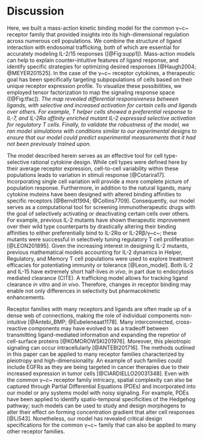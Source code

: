 # Discussion

<!-- Focus on paper results (need traficking to fit model, differential responsiveness between ligands..).-->

Here, we built a mass-action kinetic binding model for the common γ~c~ receptor family that provided insights into its high-dimensional regulation across numerous cell populations. We combine the structure of ligand interaction with endosomal trafficking, both of which are essential for accurately modeling IL-2/15 responses ([@Fig:supp1]). Mass-action models can help to explain counter-intuitive features of ligand response, and identify specific strategies for optimizing desired responses [@Haugh2004; @MEYER201525]. In the case of the γ~c~ receptor cytokines, a therapeutic goal has been specifically targeting subpopulations of cells based on their unique receptor expression profile. To visualize these possibilities, we employed tensor factorization to map the signaling response space ([@Fig:tfac]). *The map revealed differential responsiveness between ligands, with selective and increased activation for certain cells and ligands over others. For example, T helper cells showed a preferential response to IL-7, and IL-2Rα affinity enriched mutant IL-2 expressed selective activation for regulatory T cells. Finally, to validate the robustness of the model, we ran model simulations with conditions similar to our experimental designs to ensure that our model could predict experimental measurements that it had not been previously trained upon.*

<!-- building on the work here to allude to next part of the project: (cell-cell variability, ligand clearance rate, mutant ligands, ...).-->

The model described herein serves as an effective tool for cell type-selective rational cytokine design. While cell types were defined here by their average receptor expression, cell-to-cell variability within these populations leads to variation in stimuli response [@Cotarira17]. Incorporating single cell variation will provide a more complete picture of population response. Furthermore, in addition to the natural ligands, many cytokine muteins have been designed with altered binding affinities to specific receptors [@Berndt1994; @Collins7709]. Consequently, our model serves as a computational tool for screening immunotherapeutic drugs with the goal of selectively activating or deactivating certain cells over others. For example, previous IL-2 mutants have shown therapeutic improvement over their wild type counterparts by drastically altering their binding affinities to either preferentially bind to IL-2Rα or IL-2Rβ/γ~c~; these mutants were successful in selectively tuning regulatory T cell proliferation [@LEON201895]. Given the increasing interest in designing IL-2 mutants, previous mathematical models accounting for IL-2 dynamics in Helper, Regulatory, and Memory T cell populations were used to explore treatment efficacies for potentiating immunity or tolerance [@Leon_model]. Both IL-2 and IL-15 have extremely short half-lives *in vivo*, in part due to endocytosis mediated clearance (CITE). A trafficking model allows for tracking ligand clearance *in vitro* and *in vivo*. Therefore, changes in receptor binding may enable not only differences in selectivity but pharmacokinetic enhancements.

<!-- Last paragraph can be general on how we can apply methods discussed here to other families of receptors (PDEs, ...).-->

Receptor families with many receptors and ligands are often made up of a dense web of connections, making the role of individual components non-intuitive [@Antebi_BMP; @Eubeleneaat1178]. Many interconnected, cross-reactive components may have evolved to as a tradeoff between transmitting ligand-mediated information and expanding the repretior of cell-surface proteins [@KOMOROWSKI201976]. Moreover, this pleiotropic signaling can occur intracellularly [@ANTEBI201716]. The methods outlined in this paper can be applied to many receptor families characterized by pleiotropy and high-dimensionality. An example of such families could include EGFRs as they are being targeted in cancer therapies due to their increased expression in tumor cells [@CIARDIELLO20031348]. Even with the common γ~c~ receptor family intricacy, spatial complexity can also be captured through Partial Differential Equations (PDEs) and incorporated into our model or any systems model with noisy signaling. For example, PDEs have been applied to identify spatio-temporal specificities of the Hedgehog pathway; such models can be used to study and design morphogens to alter their effect on forming concentration gradient that alter cell responses [@Li543]. Nonetheless, our model has revealed critical design specifications for the common γ~c~ family that can also be applied to many other receptor families.
